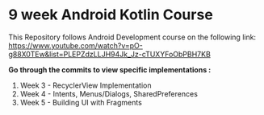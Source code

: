 # 9 week Android Kotlin Course  
This Repository follows Android Development course on the following link:  
https://www.youtube.com/watch?v=pO-g88X0TEw&list=PLEPZdzLLJH94Jk_Jz-cTUXYFoObPBH7KB
  
**Go through the commits to view specific implementations :**  
1. Week 3 - RecyclerView Implementation
2. Week 4 - Intents, Menus/Dialogs, SharedPreferences
3. Week 5 - Building UI with Fragments
